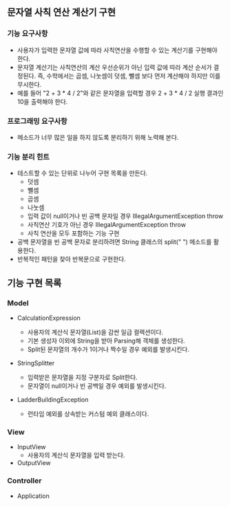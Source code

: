 ## 문자열 사칙 연산 계산기 구현

### 기능 요구사항
* 사용자가 입력한 문자열 값에 따라 사칙연산을 수행할 수 있는 계산기를 구현해야 한다.
* 문자열 계산기는 사칙연산의 계산 우선순위가 아닌 입력 값에 따라 계산 순서가 결정된다. 즉, 수학에서는 곱셈, 나눗셈이 덧셈, 뺄셈 보다 먼저 계산해야 하지만 이를 무시한다.
* 예를 들어 "2 + 3 * 4 / 2"와 같은 문자열을 입력할 경우 2 + 3 * 4 / 2 실행 결과인 10을 출력해야 한다.

### 프로그래밍 요구사항
* 메소드가 너무 많은 일을 하지 않도록 분리하기 위해 노력해 본다.

### 기능 분리 힌트
* 테스트할 수 있는 단위로 나누어 구현 목록을 만든다.
    * 덧셈
    * 뺄셈
    * 곱셈
    * 나눗셈
    * 입력 값이 null이거나 빈 공백 문자일 경우 IllegalArgumentException throw
    * 사칙연산 기호가 아닌 경우 IllegalArgumentException throw
    * 사칙 연산을 모두 포함하는 기능 구현
* 공백 문자열을 빈 공백 문자로 분리하려면 String 클래스의 split(" ") 메소드를 활용한다.
* 반복적인 패턴을 찾아 반복문으로 구현한다.

## 기능 구현 목록

### Model
* CalculationExpression
    * 사용자의 계산식 문자열(List<String>)을 감싼 일급 컬렉션이다.
    * 기본 생성자 이외에 String을 받아 Parsing해 객체를 생성한다.
    * Split된 문자열의 개수가 1이거나 짝수일 경우 예외를 발생시킨다.

* StringSplitter
    * 입력받은 문자열을 지정 구분자로 Split한다.       
    * 문자열이 null이거나 빈 공백일 경우 예외를 발생시킨다.

* LadderBuildingException
    * 런타임 예외를 상속받는 커스텀 예외 클래스이다.

### View
* InputView
    * 사용자의 계산식 문자열을 입력 받는다.
* OutputView

### Controller
* Application
